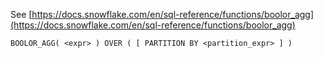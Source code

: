 See [https://docs.snowflake.com/en/sql-reference/functions/boolor_agg](https://docs.snowflake.com/en/sql-reference/functions/boolor_agg)
```
BOOLOR_AGG( <expr> ) OVER ( [ PARTITION BY <partition_expr> ] )
```
